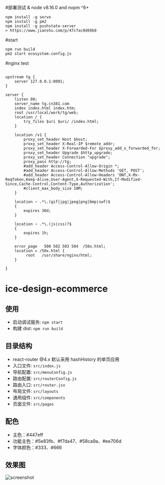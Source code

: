 
#部署测试 & node v8.16.0 and nvpm ^6+
```text
npm install -g serve
npm install -g pm2
npm install -g pushstate-server
> https://www.jianshu.com/p/47cfac0d69b0

```

#start 
```text
npm run build
pm2 start ecosystem.config.js
```


#nginx test

```text

upstream tg {
    server 127.0.0.1:8091;
}

server {
    listen 80;
    server_name tg.cn381.com
    index index.html index.htm;
    root /usr/local/work/tg/web;
	location / {
		try_files $uri $uri/ /index.html;
	}
           
    location /v1 {
        proxy_set_header Host $host;
        proxy_set_header X-Real-IP $remote_addr;
        proxy_set_header X-Forwarded-For $proxy_add_x_forwarded_for;
        proxy_set_header Upgrade $http_upgrade;
        proxy_set_header Connection "upgrade";
        proxy_pass http://tg;
        #add_header Access-Control-Allow-Origin *;
        #add_header Access-Control-Allow-Methods 'GET, POST';
        #add_header Access-Control-Allow-Headers 'DNT,X-Mx-ReqToken,Keep-Alive,User-Agent,X-Requested-With,If-Modified-Since,Cache-Control,Content-Type,Authorization';
        #client_max_body_size 10M;
    }

	location ~ .*\.(gif|jpg|jpeg|png|bmp|swf)$
	{
		expires 30d;
	}

	location ~ .*\.(js|css)?$
	{
		expires 1h;
	}

	error_page   500 502 503 504  /50x.html;
    location = /50x.html {
         root   /usr/share/nginx/html;
    }

}
```




# ice-design-ecommerce

## 使用

- 启动调试服务: `npm start`
- 构建 dist: `npm run build`

## 目录结构

- react-router @4.x 默认采用 hashHistory 的单页应用
- 入口文件: `src/index.js`
- 导航配置: `src/menuConfig.js`
- 路由配置: `src/routerConfig.js`
- 路由入口: `src/router.jsx`
- 布局文件: `src/layouts`
- 通用组件: `src/components`
- 页面文件: `src/pages`

## 配色

- 主色：#447eff
- 功能主色：#5e83fb、#f7da47、#58ca9a、#ee706d
- 字体颜色：#333、#666

## 效果图

![screenshot](https://img.alicdn.com/tfs/TB1O_6jDOrpK1RjSZFhXXXSdXXa-2860-1580.png)

